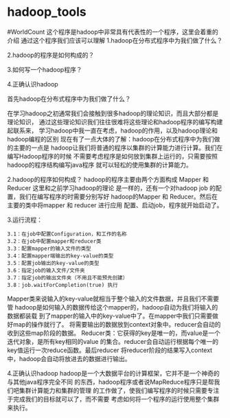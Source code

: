 # hadoop_tools
#WorldCount
这个程序是hadoop中非常具有代表性的一个程序，这里会着重的介绍
通过这个程序我们应该可以理解
1.hadoop在分布式程序中为我们做了什么？

2.hadoop的程序是如何构成的？

3.如何写一个hadoop程序？

4.正确认识hadoop

首先hadoop在分布式程序中为我们做了什么？

在学习hadoop之初通常我们会接触到很多hadoop的理论知识，而且大部分都是理论知识，
通过这些理论知识我们往往很难将这些理论和hadoop程序的编写构建起联系来，
学习hadoop中我一直在考虑，hadoop的作用，以及hadoop理论和hadoop编程的区别
现在有了一点大体的了解：hadoop在分布式程序中为我们做的主要的一点是
hadoop让我们将普通的程序以集群的计算能力进行计算。我们在编写Hadoop程序的时候
不需要考虑程序是如何放到集群上运行的，只需要按照hadoop的程序结构编写java程序
就可以轻松的使用集群的计算能力。

2.hadoop的程序如何构成？
hadoop的程序主要由两个方面构成 Mapper 和 Reducer 这里和之前学习hadoop的理论
是一样的，还有一个对hadoop job 的配置，我们在编写程序的时需要分别写好
hadoop的Mapper 和 Reducer。然后在主要的类中将mapper 和 reducer 进行应用
配置、启动job，程序就开始启动了。

3.运行流程：
    
    3.1：在job中配置Configuration，和工作的名称
    3.2：在job中配置mapper和reducer类
    3.3：配置mapper的输入文件的类型
    3.4：配置mapper端输出的key-value的类型
    3.5：配置job输出的key-value的类型
    3.6：指定job的输入文件/文件夹
    3.7：指定job的输出文件夹（不用且不能预先创建）
    3.8：job.waitForCompletion(true) 执行
Mapper类来说输入的key-value就相当于整个输入的文件数据，并且我们不需要管
hadoop是如何输入的数据传给这个mapper的，hadoop自动为我们将输入的数据都装载
到了mapper的输入中的key-value中了。在mapper中我们只需要做好map的操作就行了。
将需要输出的数据放到context对象中。reducer会自动的收到这些map阶段的数据。
Reducer类：它获得的key是唯一的，而value是一个迭代对象，是所有key相同的value
的集合。reducer会自动运行根据每个唯一的key值运行一次reduce函数。最后reducer
将reducer阶段的结果写入context中，hadoop会自动将放进去的数据进行输出。
    
4.正确认识hadoop
hadoop是一个大数据平台的计算框架，它并不是一个神奇的与其他java程序完全不同
的东西，hadoop程序或者说MapReduce程序只是帮我们吧集群计算能力和集群的管理
的工作做了，使我们编写程序的时候只需要专注于完成我们的目标就可以了，而不需要
考虑如何将一个程序的运行使用整个集群来执行。    